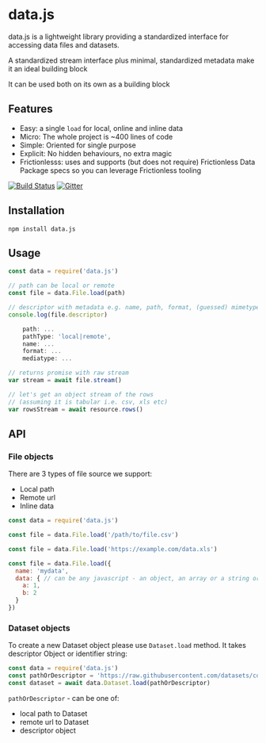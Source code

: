 # data.js

data.js is a lightweight library providing a standardized interface for accessing data files and datasets.

A standardized stream interface plus minimal, standardized metadata make it an ideal building block 

It can be used both on its own as a building block 

## Features

* Easy: a single `load` for local, online and inline data
* Micro: The whole project is ~400 lines of code
* Simple: Oriented for single purpose
* Explicit: No hidden behaviours, no extra magic
* Frictionlesss: uses and supports (but does not require) Frictionless Data Package specs so you can leverage Frictionless tooling

[![Build Status](https://travis-ci.org/datahq/data.js.svg?branch=master)](https://travis-ci.org/datahq/data.js) [![Gitter](https://img.shields.io/gitter/room/frictionlessdata/chat.svg)](https://gitter.im/datahubio/chat)

## Installation

`npm install data.js`

## Usage

```javascript
const data = require('data.js')

// path can be local or remote
const file = data.File.load(path)

// descriptor with metadata e.g. name, path, format, (guessed) mimetype etc
console.log(file.descriptor)

    path: ...
    pathType: 'local|remote',
    name: ...
    format: ...
    mediatype: ...

// returns promise with raw stream
var stream = await file.stream()

// let's get an object stream of the rows
// (assuming it is tabular i.e. csv, xls etc)
var rowsStream = await resource.rows()
```

## API

### File objects

There are 3 types of file source we support:

* Local path
* Remote url
* Inline data

```javascript
const data = require('data.js')

const file = data.File.load('/path/to/file.csv')

const file = data.File.load('https://example.com/data.xls')

const file = data.File.load({
  name: 'mydata',
  data: { // can be any javascript - an object, an array or a string or ...
    a: 1,
    b: 2
  }
})
```

### Dataset objects

To create a new Dataset object please use `Dataset.load` method. It takes descriptor Object or identifier string:

```javascript
const data = require('data.js')
const pathOrDescriptor = 'https://raw.githubusercontent.com/datasets/co2-ppm/master/datapackage.json'
const dataset = await data.Dataset.load(pathOrDescriptor)
```

`pathOrDescriptor` - can be one of:

* local path to Dataset
* remote url to Dataset
* descriptor object

